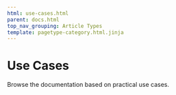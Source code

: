 ```yaml
---
html: use-cases.html
parent: docs.html
top_nav_grouping: Article Types
template: pagetype-category.html.jinja
---
```

# Use Cases
Browse the documentation based on practical use cases.
